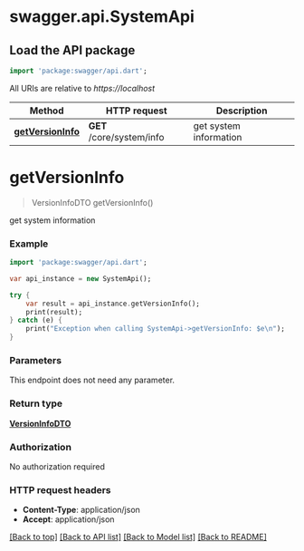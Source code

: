 # swagger.api.SystemApi

## Load the API package
```dart
import 'package:swagger/api.dart';
```

All URIs are relative to *https://localhost*

Method | HTTP request | Description
------------- | ------------- | -------------
[**getVersionInfo**](SystemApi.md#getVersionInfo) | **GET** /core/system/info | get system information


# **getVersionInfo**
> VersionInfoDTO getVersionInfo()

get system information



### Example 
```dart
import 'package:swagger/api.dart';

var api_instance = new SystemApi();

try { 
    var result = api_instance.getVersionInfo();
    print(result);
} catch (e) {
    print("Exception when calling SystemApi->getVersionInfo: $e\n");
}
```

### Parameters
This endpoint does not need any parameter.

### Return type

[**VersionInfoDTO**](VersionInfoDTO.md)

### Authorization

No authorization required

### HTTP request headers

 - **Content-Type**: application/json
 - **Accept**: application/json

[[Back to top]](#) [[Back to API list]](../README.md#documentation-for-api-endpoints) [[Back to Model list]](../README.md#documentation-for-models) [[Back to README]](../README.md)

